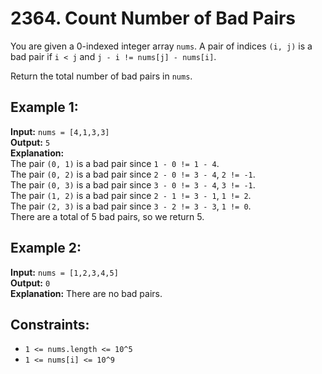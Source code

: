 # 2364. Count Number of Bad Pairs

You are given a 0-indexed integer array `nums`. A pair of indices `(i, j)` is a bad pair if `i < j` and `j - i != nums[j] - nums[i]`.

Return the total number of bad pairs in `nums`.

## Example 1:

**Input:** `nums = [4,1,3,3]`  
**Output:** `5`  
**Explanation:**  
The pair `(0, 1)` is a bad pair since `1 - 0 != 1 - 4`.  
The pair `(0, 2)` is a bad pair since `2 - 0 != 3 - 4`, `2 != -1`.  
The pair `(0, 3)` is a bad pair since `3 - 0 != 3 - 4`, `3 != -1`.  
The pair `(1, 2)` is a bad pair since `2 - 1 != 3 - 1`, `1 != 2`.  
The pair `(2, 3)` is a bad pair since `3 - 2 != 3 - 3`, `1 != 0`.  
There are a total of 5 bad pairs, so we return 5.

## Example 2:

**Input:** `nums = [1,2,3,4,5]`  
**Output:** `0`  
**Explanation:** There are no bad pairs.

## Constraints:

- `1 <= nums.length <= 10^5`
- `1 <= nums[i] <= 10^9`
